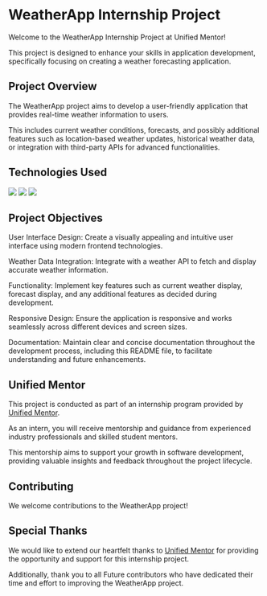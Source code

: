 # WeatherApp Internship Project

Welcome to the WeatherApp Internship Project at Unified Mentor! 

This project is designed to enhance your skills in application development, specifically focusing on creating a weather forecasting application.


## Project Overview

The WeatherApp project aims to develop a user-friendly application that provides real-time weather information to users.

This includes current weather conditions, forecasts, and possibly additional features such as location-based weather updates, historical weather data, or integration with third-party APIs for advanced functionalities.

## Technologies Used

<img src="https://img.shields.io/badge/javascript%20-%23323330.svg?&style=for-the-badge&logo=javascript&logoColor=%23F7DF1E"/>
<img src="https://img.shields.io/badge/html5%20-%23E34F26.svg?&style=for-the-badge&logo=html5&logoColor=white"/> 
<img src="https://img.shields.io/badge/css3%20-%231572B6.svg?&style=for-the-badge&logo=css3&logoColor=white"/>


## Project Objectives

User Interface Design: Create a visually appealing and intuitive user interface using modern frontend technologies.

Weather Data Integration: Integrate with a weather API to fetch and display accurate weather information.

Functionality: Implement key features such as current weather display, forecast display, and any additional features as decided during development.

Responsive Design: Ensure the application is responsive and works seamlessly across different devices and screen sizes.

Documentation: Maintain clear and concise documentation throughout the development process, including this README file, to facilitate understanding and future enhancements.

## Unified Mentor

This project is conducted as part of an internship program provided by [Unified Mentor](https://www.linkedin.com/company/unifiedmentor/posts/?feedView=all). 

As an intern, you will receive mentorship and guidance from experienced industry professionals and skilled student mentors. 

This mentorship aims to support your growth in software development, providing valuable insights and feedback throughout the project lifecycle.


## Contributing

We welcome contributions to the WeatherApp project! 

## Special Thanks

We would like to extend our heartfelt thanks to [Unified Mentor](https://www.linkedin.com/company/unifiedmentor/posts/?feedView=all) for providing the opportunity and support for this internship project. 

Additionally, thank you to all Future contributors who have dedicated their time and effort to improving the WeatherApp project.


